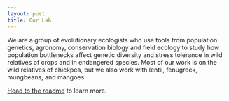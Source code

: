 ```yaml
---
layout: post
title: Our Lab
---
```


We are a group of evolutionary ecologists who use tools from population genetics, agronomy, conservation biology and field ecology to study how population bottlenecks affect genetic diversity and stress tolerance in wild relatives of crops and in endangered species.  Most of our work is on the wild relatives of chickpea, but we also work with lentil, fenugreek, mungbeans, and mangoes.

[Head to the readme](http://ericvonwettberg.wixsite.com/laboratory) to learn more.

